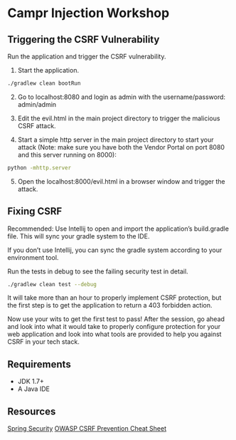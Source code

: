 # Campr Injection Workshop

## Triggering the CSRF Vulnerability

Run the application and trigger the CSRF vulnerability.

1. Start the application.
```bash
./gradlew clean bootRun
```

2. Go to localhost:8080 and login as admin with the username/password:
admin/admin

3. Edit the evil.html in the main project directory to trigger the malicious CSRF attack.

4. Start a simple http server in the main project directory to start your attack (Note: make sure you have both the Vendor Portal on port 8080 and this server running on 8000):

 ```bash
 python -mhttp.server
 ```

5. Open the localhost:8000/evil.html in a browser window and trigger the attack.

## Fixing CSRF

Recommended: Use Intellij to open and import the application’s build.gradle file. This will sync your gradle system to the IDE.

If you don’t use Intellij, you can sync the gradle system according to your environment tool.

Run the tests in debug to see the failing security test in detail.

```bash
./gradlew clean test --debug
```

It will take more than an hour to properly implement CSRF protection, but the first step is to get the application to return a 403 forbidden action.

Now use your wits to get the first test to pass! After the session, go ahead and look into what it would take to properly configure protection for your web application and look into what tools are provided to help you against CSRF in your tech stack.

## Requirements

* JDK 1.7+
* A Java IDE

## Resources
[Spring Security](http://projects.spring.io/spring-security/#quick-start)
[OWASP CSRF Prevention Cheat Sheet](https://www.owasp.org/index.php/CSRF_Prevention_Cheat_Sheet)
